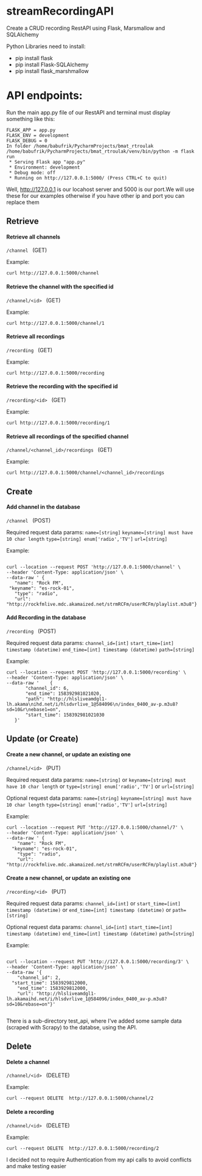 # streamRecordingAPI
Create a CRUD recording RestAPI using Flask, Marsmallow and SQLAlchemy


Python Libraries need to install:
* pip install flask
* pip install Flask-SQLAlchemy
* pip install flask_marshmallow



# API endpoints:

Run the main app.py file of our RestAPI and terminal must display something like this:
```
FLASK_APP = app.py
FLASK_ENV = development
FLASK_DEBUG = 0
In folder /home/babufrik/PycharmProjects/bmat_rtroulak
/home/babufrik/PycharmProjects/bmat_rtroulak/venv/bin/python -m flask run
 * Serving Flask app "app.py"
 * Environment: development
 * Debug mode: off
 * Running on http://127.0.0.1:5000/ (Press CTRL+C to quit)
```
Well, http://127.0.0.1 is our locahost server and 5000 is our port.We will use these for our examples otherwise if you have other ip and port you can replace them

## Retrieve

#### Retrieve all channels 

```/channel ``` (GET)
		
Example: 	
```
curl http://127.0.0.1:5000/channel
```

#### Retrieve the channel with the specified id 

```/channel/<id> ``` (GET)
		
Example: 	
```
curl http://127.0.0.1:5000/channel/1
```

#### Retrieve all recordings 

```/recording ``` (GET)
		
Example: 	
```
curl http://127.0.0.1:5000/recording
```



#### Retrieve the recording with the specified id 

```/recording/<id> ``` (GET)
		
Example: 	
```
curl http://127.0.0.1:5000/recording/1
```


#### Retrieve all recordings of the specified channel 

```/channel/<channel_id>/recordings ``` (GET)
		
Example: 	
```
curl http://127.0.0.1:5000/channel/<channel_id>/recordings
```


## Create

#### Add channel in the database

```/channel ``` (POST)

Required request data params:
 `name=[string]`
 `keyname=[string] must have 10 char length`
 `type=[string] enum['radio','TV']`
 `url=[string]`

 
 Example: 
 ```
 
 curl --location --request POST 'http://127.0.0.1:5000/channel' \
--header 'Content-Type: application/json' \
--data-raw ' {
	"name": "Rock FM",
  "keyname": "es-rock-01",
	"type": "radio",
	"url": "http://rockfmlive.mdc.akamaized.net/strmRCFm/userRCFm/playlist.m3u8"}

  ```
#### Add Recording in the database

```/recording ``` (POST)

Required request data params:
 `channel_id=[int]`
 `start_time=[int] timestamp (datetime)`
 `end_time=[int] timestamp (datetime)`
 `path=[string]`

 
 Example: 
 ```
curl --location --request POST 'http://127.0.0.1:5000/recording' \
--header 'Content-Type: application/json' \
--data-raw '    {
        "channel_id": 6,
        "end_time": 158392981021020,
        "path": "http://hlsliveamdgl1-lh.akama\nihd.net/i/hlsdvrlive_1@584096\n/index_0400_av-p.m3u8?sd=10&r\nebase1=on",
        "start_time": 158392981021030
    }'
  ```
  
## Update (or Create) 
 
#### Create a new channel, or update an existing one
    
```/channel/<id> ``` (PUT)

Required request data params: 
  `name=[string]` or
 `keyname=[string] must have 10 char length` or
 `type=[string] enum['radio','TV']` or
 `url=[string]`
 
Optional request data params:
 `name=[string]`
 `keyname=[string] must have 10 char length`
 `type=[string] enum['radio','TV']`
 `url=[string]`
 
Example:
```
curl --location --request PUT 'http://127.0.0.1:5000/channel/7' \
--header 'Content-Type: application/json' \
--data-raw ' {
	"name": "Rock FM",
  "keyname": "es-rock-01",
	"type": "radio",
	"url": "http://rockfmlive.mdc.akamaized.net/strmRCFm/userRCFm/playlist.m3u8"}'

 ``` 
 
 #### Create a new channel, or update an existing one
    
```/recording/<id> ``` (PUT)

Required request data params: 
  `channel_id=[int]` or
  `start_time=[int] timestamp (datetime)` or
 `end_time=[int] timestamp (datetime)` or
 `path=[string]`
 
Optional request data params:
`channel_id=[int]`
 `start_time=[int] timestamp (datetime)`
 `end_time=[int] timestamp (datetime)`
 `path=[string]`

Example:
```

curl --location --request PUT 'http://127.0.0.1:5000/recording/3' \
--header 'Content-Type: application/json' \
--data-raw '{
	"channel_id": 2,
  "start_time": 1583929812000,
	"end_time": 1583929812000,
	"url": "http://hlsliveamdgl1-lh.akamaihd.net/i/hlsdvrlive_1@584096/index_0400_av-p.m3u8?sd=10&rebase=on"}'
    

  ```

There is a sub-directory test_api, where I've added some sample data (scraped with Scrapy) to the databse, using the API.



## Delete
  

 #### Delete a channel
 
 ```/channel/<id> ``` (DELETE)
 
 
 Example:

```
curl --request DELETE  http://127.0.0.1:5000/channel/2
```

 #### Delete a recording
 
 ```/channel/<id> ``` (DELETE)
 
 
 Example:

```
curl --request DELETE  http://127.0.0.1:5000/recording/2
```
I decided not to require Authentication from my api calls to avoid conflicts and make testing easier 
